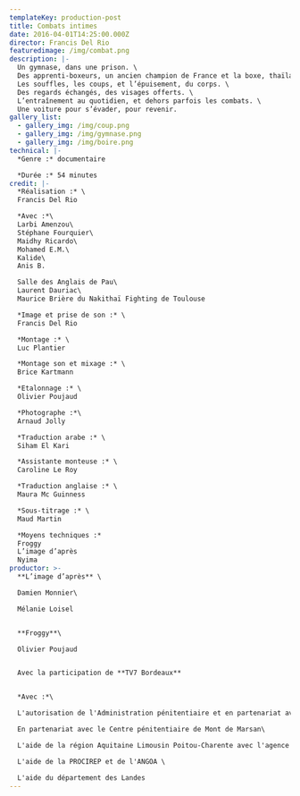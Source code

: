```yaml
---
templateKey: production-post
title: Combats intimes
date: 2016-04-01T14:25:00.000Z
director: Francis Del Rio
featuredimage: /img/combat.png
description: |-
  Un gymnase, dans une prison. \
  Des apprenti-boxeurs, un ancien champion de France et la boxe, thaïlandaise. \
  Les souffles, les coups, et l’épuisement, du corps. \
  Des regards échangés, des visages offerts. \
  L’entraînement au quotidien, et dehors parfois les combats. \
  Une voiture pour s’évader, pour revenir.
gallery_list:
  - gallery_img: /img/coup.png
  - gallery_img: /img/gymnase.png
  - gallery_img: /img/boire.png
technical: |-
  *Genre :* documentaire

  *Durée :* 54 minutes
credit: |-
  *Réalisation :* \
  Francis Del Rio

  *Avec :*\
  Larbi Amenzou\
  Stéphane Fourquier\
  Maidhy Ricardo\
  Mohamed E.M.\
  Kalide\
  Anis B.

  Salle des Anglais de Pau\
  Laurent Dauriac\
  Maurice Brière du Nakithaï Fighting de Toulouse

  *Image et prise de son :* \
  Francis Del Rio

  *Montage :* \
  Luc Plantier

  *Montage son et mixage :* \
  Brice Kartmann

  *Etalonnage :* \
  Olivier Poujaud

  *Photographe :*\
  Arnaud Jolly

  *Traduction arabe :* \
  Siham El Kari

  *Assistante monteuse :* \
  Caroline Le Roy

  *Traduction anglaise :* \
  Maura Mc Guinness

  *Sous-titrage :* \
  Maud Martin

  *Moyens techniques :*
  Froggy
  L’image d’après
  Nyima
productor: >-
  **L’image d’après** \

  Damien Monnier\

  Mélanie Loisel


  **Froggy**\

  Olivier Poujaud


  Avec la participation de **TV7 Bordeaux**


  *Avec :*\

  L'autorisation de l'Administration pénitentiaire et en partenariat avec la direction inter-régionale des Services pénitentiaires de Bordeaux\

  En partenariat avec le Centre pénitentiaire de Mont de Marsan\

  L'aide de la région Aquitaine Limousin Poitou-Charente avec l'agence ECLA et de Ciclic-Région Centre Val de Loire en partenariat avec le CNC\

  L'aide de la PROCIREP et de l'ANGOA \

  L'aide du département des Landes
---
```

